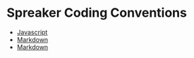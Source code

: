 # Spreaker Coding Conventions

- [Javascript](js/javascript.md)
- [Markdown](markdown/markdown.md)
- [Markdown](android/README.md)
